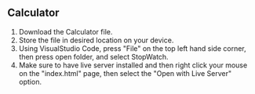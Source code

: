 ## Calculator
1. Download the Calculator file.
2. Store the file in desired location on your device.
3. Using VisualStudio Code, press "File" on the top left hand side corner, then press open folder, and select StopWatch.
4. Make sure to have live server installed and then right click your mouse on the "index.html" page, then select the "Open with Live Server" option.
